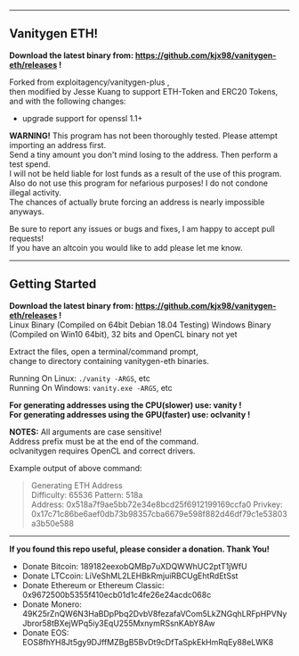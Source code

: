 -----
Vanitygen ETH!  
-----
  
**Download the latest binary from: https://github.com/kjx98/vanitygen-eth/releases !**  

Forked from exploitagency/vanitygen-plus ,  
then modified by Jesse Kuang
to support ETH-Token and ERC20 Tokens,  
and with the following changes:  
  
 + upgrade support for openssl 1.1+
  
**WARNING!** This program has not been thoroughly tested.  Please attempt importing an address first.  
Send a tiny amount you don't mind losing to the address.  Then perform a test spend.  
I will not be held liable for lost funds as a result of the use of this program.  
Also do not use this program for nefarious purposes!  I do not condone illegal activity.  
The chances of actually brute forcing an address is nearly impossible anyways.  
  
Be sure to report any issues or bugs and fixes, I am happy to accept pull requests!  
If you have an altcoin you would like to add please let me know.  

-----
Getting Started  
-----  
**Download the latest binary from: https://github.com/kjx98/vanitygen-eth/releases !**  
Linux Binary (Compiled on 64bit Debian 18.04 Testing)
Windows Binary (Compiled on Win10 64bit),  32 bits and OpenCL binary not yet
  
Extract the files, 
open a terminal/command prompt,  
change to directory containing vanitygen-eth binaries.  
  
Running On Linux: `./vanity -ARGS`,  etc  
Running On Windows: `vanity.exe -ARGS`, etc  
  
**For generating addresses using the CPU(slower) use: vanity !**  
**For generating addresses using the GPU(faster) use: oclvanity !**  
  
**NOTES:**	All arguments are case sensitive!  
	Address prefix must be at the end of the command.  
	oclvanitygen requires OpenCL and correct drivers.  
  
Example output of above command:  
>Generating ETH Address  
>Difficulty: 65536
>Pattern: 518a                                                                  
>Address: 0x518a7f9ae5bb72e34e8bcd25f6912199169ccfa0
>Privkey: 0x17c71c86be6aef0db73b98357cba6679e598f882d46df79c1e53803a3b50e588
  
-----
  
**If you found this repo useful, please consider a donation.  Thank You!**  
  
 * Donate Bitcoin: 189182eexobQMBp7uXDQWWhUC2ptT1jWfU
 * Donate LTCcoin: LiVeShML2LEHBkRmjuiRBCUgEhtRdEtSst
 * Donate Ethereum or Ethereum Classic: 0x9672500b5355f410ecb01d1c4fe26e24acdc068c
 * Donate Monero: 49K25rZnQW6N3HaBDpPbq2DvbV8fezafaVCom5LkZNGqhLRFpHPVNyJbror58tBXejWPq5iy3EqU255MxnymRSsnKAbY8Aw
 * Donate EOS: EOS8fhYH8Jt5gy9DJffMZBgB5BvDt9cDfTaSpkEkHmRqEy88eLWK8

